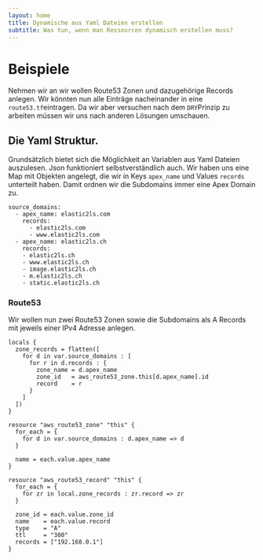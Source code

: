 ```yaml
---
layout: home
title: Dynamische aus Yaml Dateien erstellen
subtitle: Was tun, wenn man Ressourcen dynamisch erstellen muss?
---
```


# Beispiele

Nehmen wir an wir wollen Route53 Zonen und dazugehörige Records anlegen. Wir könnten nun alle Einträge nacheinander in eine `route53.tf`eintragen. Da wir aber versuchen nach dem `DRY`Prinzip zu arbeiten müssen wir uns nach anderen Lösungen umschauen.

## Die Yaml Struktur.
Grundsätzlich bietet sich die Möglichkeit an Variablen aus Yaml Dateien auszulesen. Json funktioniert selbstverständlich auch. Wir haben uns eine Map mit Objekten angelegt, die wir in Keys `apex_name` und Values `records` unterteilt haben. Damit ordnen wir die Subdomains immer eine Apex Domain zu.

```
source_domains:
  - apex_name: elastic2ls.com
    records:
      - elastic2ls.com
      - www.elastic2ls.com
  - apex_name: elastic2ls.ch
    records:
    - elastic2ls.ch
    - www.elastic2ls.ch
    - image.elastic2ls.ch
    - m.elastic2ls.ch
    - static.elastic2ls.ch
```

### Route53
Wir wollen nun zwei Route53 Zonen sowie die Subdomains als A Records mit jeweils einer IPv4 Adresse anlegen.

```
locals {
  zone_records = flatten([
    for d in var.source_domains : [
      for r in d.records : {
        zone_name = d.apex_name
        zone_id   = aws_route53_zone.this[d.apex_name].id
        record    = r
      }
    ]
  ])
}

resource "aws_route53_zone" "this" {
  for_each = {
    for d in var.source_domains : d.apex_name => d
  }

  name = each.value.apex_name
}

resource "aws_route53_record" "this" {
  for_each = {
    for zr in local.zone_records : zr.record => zr
  }

  zone_id = each.value.zone_id
  name    = each.value.record
  type    = "A"
  ttl     = "300"
  records = ["192.168.0.1"]
}
```
